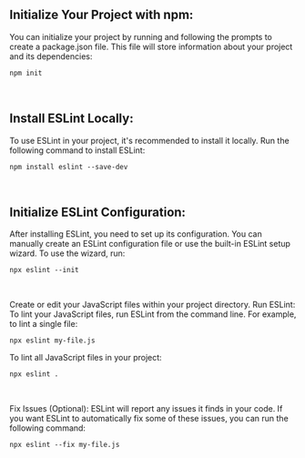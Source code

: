 ## Initialize Your Project with npm:
You can initialize your project by running
and following the prompts to create a package.json file. This file will store information about your project and its dependencies:
```
npm init 
```
<br>

## Install ESLint Locally:
To use ESLint in your project, it's recommended to install it locally. Run the following command to install ESLint:
```
npm install eslint --save-dev
```
<br>

## Initialize ESLint Configuration:
After installing ESLint, you need to set up its configuration. You can manually create an ESLint configuration file or use the built-in ESLint setup wizard. To use the wizard, run:

```
npx eslint --init
```
<br>

Create or edit your JavaScript files within your project directory.
Run ESLint:
To lint your JavaScript files, run ESLint from the command line. For example, to lint a single file:

````
npx eslint my-file.js
````

To lint all JavaScript files in your project:
```
npx eslint .
````
<br>

Fix Issues (Optional):
ESLint will report any issues it finds in your code. If you want ESLint to automatically fix some of these issues, you can run the following command:
```
npx eslint --fix my-file.js
```

